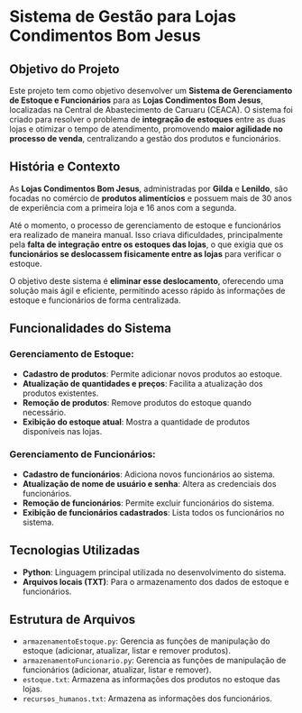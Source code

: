 # Sistema de Gestão para Lojas Condimentos Bom Jesus

## Objetivo do Projeto

Este projeto tem como objetivo desenvolver um **Sistema de Gerenciamento de Estoque e Funcionários** para as **Lojas Condimentos Bom Jesus**, localizadas na Central de Abastecimento de Caruaru (CEACA). O sistema foi criado para resolver o problema de **integração de estoques** entre as duas lojas e otimizar o tempo de atendimento, promovendo **maior agilidade no processo de venda**, centralizando a gestão dos produtos e funcionários.

## História e Contexto

As **Lojas Condimentos Bom Jesus**, administradas por **Gilda** e **Lenildo**, são focadas no comércio de **produtos alimentícios** e possuem mais de 30 anos de experiência com a primeira loja e 16 anos com a segunda.

Até o momento, o processo de gerenciamento de estoque e funcionários era realizado de maneira manual. Isso criava dificuldades, principalmente pela **falta de integração entre os estoques das lojas**, o que exigia que os **funcionários se deslocassem fisicamente entre as lojas** para verificar o estoque.

O objetivo deste sistema é **eliminar esse deslocamento**, oferecendo uma solução mais ágil e eficiente, permitindo acesso rápido às informações de estoque e funcionários de forma centralizada.

## Funcionalidades do Sistema

### Gerenciamento de Estoque:
- **Cadastro de produtos**: Permite adicionar novos produtos ao estoque.
- **Atualização de quantidades e preços**: Facilita a atualização dos produtos existentes.
- **Remoção de produtos**: Remove produtos do estoque quando necessário.
- **Exibição do estoque atual**: Mostra a quantidade de produtos disponíveis nas lojas.

### Gerenciamento de Funcionários:
- **Cadastro de funcionários**: Adiciona novos funcionários ao sistema.
- **Atualização de nome de usuário e senha**: Altera as credenciais dos funcionários.
- **Remoção de funcionários**: Permite excluir funcionários do sistema.
- **Exibição de funcionários cadastrados**: Lista todos os funcionários no sistema.

## Tecnologias Utilizadas

- **Python**: Linguagem principal utilizada no desenvolvimento do sistema.
- **Arquivos locais (TXT)**: Para o armazenamento dos dados de estoque e funcionários.

## Estrutura de Arquivos

- `armazenamentoEstoque.py`: Gerencia as funções de manipulação do estoque (adicionar, atualizar, listar e remover produtos).
- `armazenamentoFuncionario.py`: Gerencia as funções de manipulação de funcionários (adicionar, atualizar, listar e remover).
- `estoque.txt`: Armazena as informações dos produtos no estoque das lojas.
- `recursos_humanos.txt`: Armazena as informações dos funcionários.
